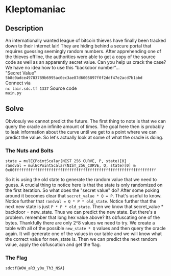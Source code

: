 # Kleptomaniac
## Description
An internationally wanted league of bitcoin thieves have finally been tracked down to their internet lair! They are hiding behind a secure portal that requires guessing seemingly random numbers. After apprehending one of the thieves offline, the authorities were able to get a copy of the source code as well as an apparently secret value. Can you help us crack the case? We have no idea how to use this “backdoor number”...   
"Secret Value"   
```5b8c0adce49783789b6995ac0ec3ae87d6005897f0f2ddf47e2acd7b1abd```  
Connect via   
```nc lair.sdc.tf 1337```
Source code   
```main.py```   
## Solve
Obviosuly we cannot predict the future. The first thing to note is that we can query the oracle an infinite amount of times. 
The goal here then is probably to leak information about the curve until we get to a point where we can predict the value.
So let's actually look at some of what the oracle is doing.
### The Nuts and Bolts
```
state = mulECPointScalar(NIST_256_CURVE, P, state)[0]
randval = mulECPointScalar(NIST_256_CURVE, Q, state)[0] & 0x00ffffffffffffffffffffffffffffffffffffffffffffffffffffffffffffff
```
So it is using the old state to generate the random value that we need to guess. A crucial thing to notice here is that the state
is only randomized on the first iteration. So what does the "secret value" do? After some poking around it becomes clear that
```secret_value * Q = P```. That's useful to know. Notice further that ```randval = Q * P * old_state```. Notice further that the next new
state is just ```P * P * old_state```. Then we know that secret_value * backdoor = new_state. Thus we can predict the new state. But there's
a problem. remember that long hex value above? Its obfuscating one of the bytes. Thankfully there are only 2^8 values we need to try.
We create a table with all of the possible ```new_state * Q``` values and then query the oracle again. It will generate one of the values
in our table and we will know what the correct value for new_state is. Then we can predict the next random value, apply the obfuscation and get the flag.
### The Flag
```
sdctf{W0W_aR3_y0u_Th3_NSA}
```